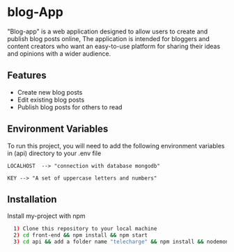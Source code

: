 
# blog-App

"Blog-app" is a web application designed to allow users to create and publish blog posts online, The application is intended for bloggers and content creators who want an easy-to-use platform for sharing their ideas and opinions with a wider audience.

## Features

- Create new blog posts
- Edit existing blog posts
- Publish blog posts for others to read



## Environment Variables

To run this project, you will need to add the following environment variables in (api) directory to your .env file

`LOCALHOST  --> "connection with database mongodb"`

`KEY --> "A set of uppercase letters and numbers"`


## Installation

Install my-project with npm

```bash
  1) Clone this repository to your local machine
  2) cd front-end && npm install && npm start
  3) cd api && add a folder name "telecharge" && npm install && nodemon index.js
```
    

